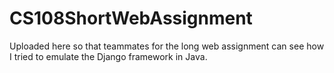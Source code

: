 CS108ShortWebAssignment
=======================

Uploaded here so that teammates for the long web assignment can see how I tried to emulate the Django framework in Java.